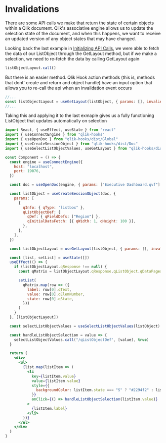 # Invalidations

There are some API calls we make that return the state of certain objects within a Qlik document. Qlik's associative engine allows us to update the selection state of the document, and when this happens, we want to receive an updated version of any object states that may have changed.

Looking back the last example in [Initializing API Calls](./initializing-api-calls), we were able to fetch the data of our ListObject through the GetLayout method, but if we make a selection, we need to re-fetch the data by calling GetLayout again

```jsx
listObjectLayout.call()
```

But there is an easier method. Qlik Hook action methods (this is, methods that dont' create and return and object handle) have an input option that allows you to re-call the api when an invalidation event occurs

```jsx
//...
const listObjectLayout = useGetLayout(listObject, { params: [], invalidations: true })
//...
```

Taking this and applying it to the last exmaple gives us a fully functioning ListObject that updates automatically on selection

```jsx
import React, { useEffect, useState } from "react"
import { useConnectEngine } from "qlik-hooks"
import { useOpenDoc } from "qlik-hooks/dist/Global"
import { useCreateSessionObject } from "qlik-hooks/dist/Doc"
import { useSelectListObjectValues, useGetLayout } from "qlik-hooks/dist/GenericObject"

const Component = () => {
  const engine = useConnectEngine({
    host: "localhost",
    port: 19076,
  })

  const doc = useOpenDoc(engine, { params: ["Executive Dashboard.qvf"] })

  const listObject = useCreateSessionObject(doc, {
    params: [
      {
        qInfo: { qType: "listbox" },
        qListObjectDef: {
          qDef: { qFieldDefs: ["Region"] },
          qInitialDataFetch: [{ qWidth: 1, qHeight: 100 }],
        },
      },
    ],
  })

  const listObjectLayout = useGetLayout(listObject, { params: [], invalidations: true })

  const [list, setList] = useState([])
  useEffect(() => {
    if (listObjectLayout.qResponse !== null) {
      const qMatrix = listObjectLayout.qResponse.qListObject.qDataPages[0].qMatrix

      setList(
        qMatrix.map(row => ({
          label: row[0].qText,
          value: row[0].qElemNumber,
          state: row[0].qState,
        }))
      )
    }
  }, [listObjectLayout])

  const selectListObjectValues = useSelectListObjectValues(listObject)

  const handleListObjectSelection = value => {
    selectListObjectValues.call("/qListObjectDef", [value], true)
  }

  return (
    <div>
      <ul>
        {list.map(listItem => (
          <li
            key={listItem.value}
            value={listItem.value}
            style={{
              backgroundColor: listItem.state === "S" ? "#2294f2" : listItem.state === "X" ? "#b1c0c7" : "#fff",
            }}
            onClick={() => handleListObjectSelection(listItem.value)}
          >
            {listItem.label}
          </li>
        ))}
      </ul>
    </div>
  )
}
```
